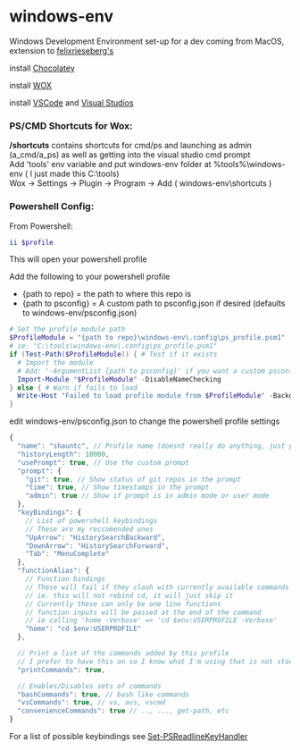 # windows-env
Windows Development Environment set-up for a dev coming from MacOS, extension to [felixrieseberg's][windows-dev-env]

install [Chocolatey][chocolatey-install]

install [WOX][wox-install]

install [VSCode][vscode-install] and [Visual Studios][vs-install]


### PS/CMD Shortcuts for Wox:
**/shortcuts** contains shortcuts for cmd/ps and launching as admin (a_cmd/a_ps) as well as getting into the visual studio cmd prompt
<br/>Add 'tools' env variable and put windows-env folder at %tools%\windows-env ( I just made this C:\tools)
<br/>Wox -> Settings -> Plugin -> Program -> Add ( windows-env\shortcuts )

### Powershell Config:
From Powershell:
```powershell
ii $profile
```
This will open your powershell profile

Add the following to your powershell profile<br/>
* {path to repo} = the path to where this repo is
* {path to psconfig} = A custom path to psconfig.json if desired (defaults to windows-env/psconfig.json)

```powershell
# Set the profile module path
$ProfileModule = "{path to repo}\windows-env\.config\ps_profile.psm1"
# ie. "C:\tools\windows-env\.config\ps_profile.psm1"
if (Test-Path($ProfileModule)) { # Test if it exists
  # Import the module
  # Add: '-ArgumentList {path to psconfig}' if you want a custom psconfig location
  Import-Module "$ProfileModule" -DisableNameChecking
} else { # Warn if fails to load
  Write-Host "Failed to load profile module from $ProfileModule" -BackgroundColor Red;
}
```

edit windows-env/psconfig.json to change the powershell profile settings

```javascript
{
  "name": "shauntc", // Profile name (doesnt really do anything, just printed at the begining)
  "historyLength": 10000,
  "usePrompt": true, // Use the custom prompt
  "prompt": {
    "git": true, // Show status of git repos in the prompt
    "time": true, // Show timestamps in the prompt
    "admin": true // Show if prompt is in admin mode or user mode
  },
  "keyBindings": { 
    // List of powershell keybindings
    // These are my reccomended ones
    "UpArrow": "HistorySearchBackward",
    "DownArrow": "HistorySearchForward",
    "Tab": "MenuComplete"
  },
  "functionAlias": {
    // Function bindings
    // These will fail if they clash with currently available commands
    // ie. this will not rebind cd, it will just skip it
    // Currently these can only be one line functions
    // function inputs will be passed at the end of the command
    // ie calling 'home -Verbose' => 'cd $env:USERPROFILE -Verbose' 
    "home": "cd $env:USERPROFILE"
  },

  // Print a list of the commands added by this profile
  // I prefer to have this on so I know what I'm using that is not stock
  "printCommands": true, 

  // Enables/Disables sets of commands
  "bashCommands": true, // bash like commands
  "vsCommands": true, // vs, avs, vscmd
  "convenienceCommands": true // .., ..., get-path, etc
}
```
For a list of possible keybindings see [Set-PSReadlineKeyHandler][ps-keyhandlers]

<!--External Links--->

[chocolatey-install]: https://chocolatey.org/
[wox-install]: https://github.com/Wox-launcher/Wox
[vscode-install]: https://visualstudio.microsoft.com/
[vs-install]: https://visualstudio.microsoft.com/
[ps-keyhandlers]: https://docs.microsoft.com/en-us/powershell/module/psreadline/set-psreadlinekeyhandler?view=powershell-6
[windows-dev-env]: https://github.com/felixrieseberg/windows-development-environment
